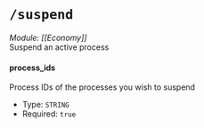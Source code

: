 # `/suspend`
*Module: [[Economy]]*<br>
Suspend an active process
#### process_ids
Process IDs of the processes you wish to suspend
- Type: `STRING`
- Required: `true`